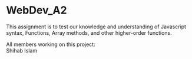 # WebDev_A2
 This assignment is to test our knowledge and understanding of Javascript syntax, Functions, Array methods, and 
 other higher-order functions.

All members working on this project: <br>
 Shihab Islam
